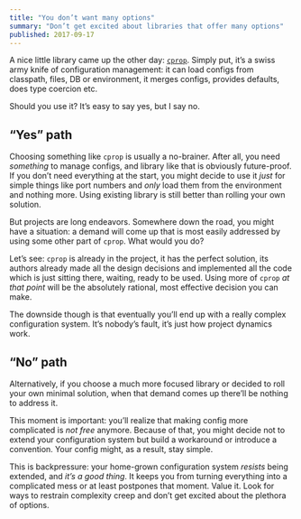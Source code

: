 ```yaml
---
title: "You don’t want many options"
summary: "Don’t get excited about libraries that offer many options"
published: 2017-09-17
---
```


A nice little library came up the other day: [`cprop`](https://github.com/tolitius/cprop). Simply put, it’s a swiss army knife of configuration management: it can load configs from classpath, files, DB or environment, it merges configs, provides defaults, does type coercion etc.

Should you use it? It’s easy to say yes, but I say no.

## “Yes” path

Choosing something like `cprop` is usually a no-brainer. After all, you need _something_ to manage configs, and library like that is obviously future-proof. If you don’t need everything at the start, you might decide to use it _just_ for simple things like port numbers and _only_ load them from the environment and nothing more. Using existing library is still better than rolling your own solution.

But projects are long endeavors. Somewhere down the road, you might have a situation: a demand will come up that is most easily addressed by using some other part of `cprop`. What would you do?

Let’s see: `cprop` is already in the project, it has the perfect solution, its authors already made all the design decisions and implemented all the code which is just sitting there, waiting, ready to be used. Using more of `cprop` _at that point_ will be the absolutely rational, most effective decision you can make.

The downside though is that eventually you’ll end up with a really complex configuration system. It’s nobody’s fault, it’s just how project dynamics work.

## “No” path

Alternatively, if you choose a much more focused library or decided to roll your own minimal solution, when that demand comes up there’ll be nothing to address it.

This moment is important: you’ll realize that making config more complicated is _not free_ anymore. Because of that, you might decide not to extend your configuration system but build a workaround or introduce a convention. Your config might, as a result, stay simple.

This is backpressure: your home-grown configuration system _resists_ being extended, and _it’s a good thing_. It keeps you from turning everything into a complicated mess or at least postpones that moment. Value it. Look for ways to restrain complexity creep and don’t get excited about the plethora of options.
